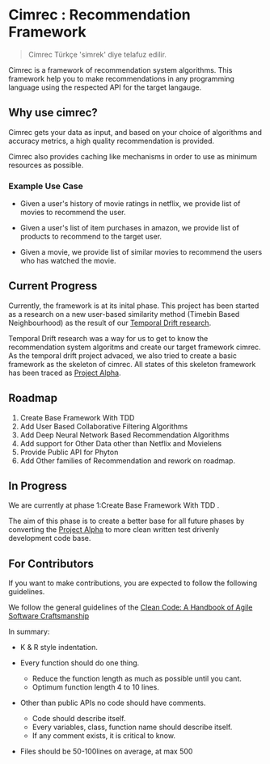 # Cimrec : Recommendation Framework

> Cimrec Türkçe 'simrek' diye telafuz edilir.

Cimrec is a framework of recommendation system algorithms. This framework help you to make recommendations in any programming language using the respected API for the target langauge. 

## Why use cimrec? 

Cimrec gets your data as input, and based on your choice of algorithms and accuracy metrics, a high quality recommendation is provided.

Cimrec also provides caching like mechanisms in order to use as minimum resources as possible.


### Example Use Case

* Given a user's history of movie ratings in netflix, we provide list of movies to recommend the user.

* Given a user's list of item purchases in amazon, we provide list of products to recommend to the target user.

* Given a movie, we provide list of similar movies to recommend the users who has watched the movie.

## Current Progress

Currently, the framework is at its inital phase. This project has been started as a research on a new user-based similarity method (Timebin Based Neighbourhood) as the result of our [Temporal Drift research](https://github.com/katipogluMustafa/TemporalDrift).

Temporal Drift research was a way for us to get to know the recommendation system algoritms and create our target framework cimrec. As the temporal drift project advaced, we also tried to create a basic framework as the skeleton of cimrec. All states of this skeleton framework has been traced as [Project Alpha](https://github.com/katipogluMustafa/project-alpha/).

## Roadmap

1. Create Base Framework With TDD
2. Add User Based Collaborative Filtering Algorithms
3. Add Deep Neural Network Based Recommendation Algorithms
4. Add support for Other Data other than Netflix and Movielens
5. Provide Public API for Phyton
6. Add Other families of Recommendation and rework on roadmap.

## In Progress

We are currently at phase 1:Create Base Framework With TDD .

The aim of this phase is to create a better base for all future phases by converting the [Project Alpha](https://github.com/katipogluMustafa/project-alpha/) to more clean written test drivenly development code base.

## For Contributors

If you want to make contributions, you are expected to follow the following guidelines.

We follow the general guidelines of the [Clean Code: A Handbook of Agile Software Craftsmanship](https://www.amazon.com.tr/Clean-Code-Handbook-Software-Craftsmanship/dp/0132350882)

In summary: 

* K & R style indentation.

* Every function should do one thing.
  * Reduce the function length as much as possible until you cant.
  * Optimum function length 4 to 10 lines.

* Other than public APIs no code should have comments.
  * Code should describe itself.
  * Every variables, class, function name should describe itself.
  * If any comment exists, it is critical to know.

* Files should be 50-100lines on average, at max 500

 